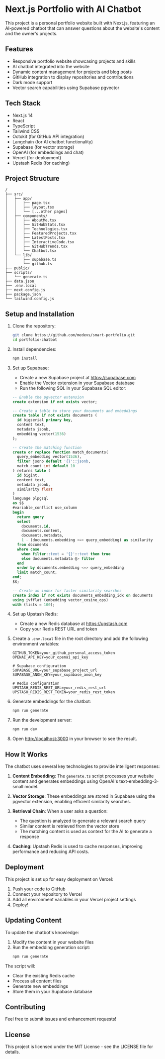 # Next.js Portfolio with AI Chatbot

This project is a personal portfolio website built with Next.js, featuring an AI-powered chatbot that can answer questions about the website's content and the owner's projects.

## Features

- Responsive portfolio website showcasing projects and skills
- AI chatbot integrated into the website
- Dynamic content management for projects and blog posts
- GitHub integration to display repositories and contributions
- Dark mode support
- Vector search capabilities using Supabase pgvector

## Tech Stack

- Next.js 14
- React
- TypeScript
- Tailwind CSS
- Octokit (for GitHub API integration)
- Langchain (for AI chatbot functionality)
- Supabase (for vector storage)
- OpenAI (for embeddings and chat)
- Vercel (for deployment)
- Upstash Redis (for caching)

## Project Structure

```
/
├── src/
│   ├── app/
│   │   ├── page.tsx
│   │   ├── layout.tsx
│   │   └── [...other pages]
│   ├── components/
│   │   ├── AboutMe.tsx
│   │   ├── GitHubStats.tsx
│   │   ├── Technologies.tsx
│   │   ├── FeaturedProjects.tsx
│   │   ├── LatestPosts.tsx
│   │   ├── InteractiveCode.tsx
│   │   ├── GitHubTrends.tsx
│   │   └── Chatbot.tsx
│   └── lib/
│       ├── supabase.ts
│       └── github.ts
├── public/
├── scripts/
│   └── generate.ts
├── data.json
├── .env.local
├── next.config.js
├── package.json
└── tailwind.config.js
```

## Setup and Installation

1. Clone the repository:
   ```bash
   git clone https://github.com/medevs/smart-portfolio.git
   cd portfolio-chatbot
   ```

2. Install dependencies:
   ```bash
   npm install
   ```

3. Set up Supabase:
   - Create a new Supabase project at https://supabase.com
   - Enable the Vector extension in your Supabase database
   - Run the following SQL in your Supabase SQL editor:
   ```sql
   -- Enable the pgvector extension
   create extension if not exists vector;

   -- Create a table to store your documents and embeddings
   create table if not exists documents (
     id bigserial primary key,
     content text,
     metadata jsonb,
     embedding vector(1536)
   );

   -- Create the matching function
   create or replace function match_documents(
     query_embedding vector(1536),
     filter jsonb default '{}'::jsonb,
     match_count int default 10
   ) returns table (
     id bigint,
     content text,
     metadata jsonb,
     similarity float
   )
   language plpgsql
   as $$
   #variable_conflict use_column
   begin
     return query
     select
       documents.id,
       documents.content,
       documents.metadata,
       1 - (documents.embedding <=> query_embedding) as similarity
     from documents
     where case
       when filter::text = '{}'::text then true
       else documents.metadata @> filter
     end
     order by documents.embedding <=> query_embedding
     limit match_count;
   end;
   $$;

   -- Create an index for faster similarity searches
   create index if not exists documents_embedding_idx on documents
   using ivfflat (embedding vector_cosine_ops)
   with (lists = 100);
   ```

4. Set up Upstash Redis:
   - Create a new Redis database at https://upstash.com
   - Copy your Redis REST URL and token

5. Create a `.env.local` file in the root directory and add the following environment variables:
   ```
   GITHUB_TOKEN=your_github_personal_access_token
   OPENAI_API_KEY=your_openai_api_key
   
   # Supabase configuration
   SUPABASE_URL=your_supabase_project_url
   SUPABASE_ANON_KEY=your_supabase_anon_key
   
   # Redis configuration
   UPSTASH_REDIS_REST_URL=your_redis_rest_url
   UPSTASH_REDIS_REST_TOKEN=your_redis_rest_token
   ```

6. Generate embeddings for the chatbot:
   ```bash
   npm run generate
   ```

7. Run the development server:
   ```bash
   npm run dev
   ```

8. Open [http://localhost:3000](http://localhost:3000) in your browser to see the result.

## How It Works

The chatbot uses several key technologies to provide intelligent responses:

1. **Content Embedding**: The `generate.ts` script processes your website content and generates embeddings using OpenAI's text-embedding-3-small model.

2. **Vector Storage**: These embeddings are stored in Supabase using the pgvector extension, enabling efficient similarity searches.

3. **Retrieval Chain**: When a user asks a question:
   - The question is analyzed to generate a relevant search query
   - Similar content is retrieved from the vector store
   - The matching content is used as context for the AI to generate a response

4. **Caching**: Upstash Redis is used to cache responses, improving performance and reducing API costs.

## Deployment

This project is set up for easy deployment on Vercel:

1. Push your code to GitHub
2. Connect your repository to Vercel
3. Add all environment variables in your Vercel project settings
4. Deploy!

## Updating Content

To update the chatbot's knowledge:

1. Modify the content in your website files
2. Run the embedding generation script:
   ```bash
   npm run generate
   ```

The script will:
- Clear the existing Redis cache
- Process all content files
- Generate new embeddings
- Store them in your Supabase database

## Contributing

Feel free to submit issues and enhancement requests!

## License

This project is licensed under the MIT License - see the LICENSE file for details.
